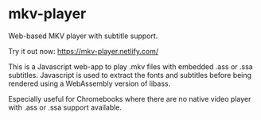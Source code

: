 # mkv-player
Web-based MKV player with subtitle support.

Try it out now: https://mkv-player.netlify.com/

This is a Javascript web-app to play .mkv files with embedded .ass or .ssa
subtitles. Javascript is used to extract the fonts and subtitles before
being rendered using a WebAssembly version of libass.

Especially useful for Chromebooks where there are no native video player
with .ass or .ssa support available.
